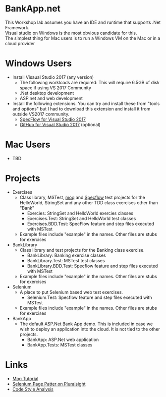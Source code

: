 # BankApp.net

This Workshop lab assumes you have an IDE and runtime that supports .Net Framework.  
Visual studio on Windows is the most obvious candidate for this.  
The simplest thing for Mac users is to run a Windows VM on the Mac or in a cloud provider

# Windows Users
  * Install Visaual Studio 2017 (any version)
    * The following workloads are required: This will require 6.5GB of disk space if using VS 2017 Community
    * .Net desktop development
    * ASP.net and web development
  * Install the following extensions. You can try and install these from "tools and options" but I had to download this extension and install it from outside VS2017 community.  
    * [SpecFlow for Visual Studio 2017](https://marketplace.visualstudio.com/items?itemName=TechTalkSpecFlowTeam.SpecFlowforVisualStudio2017)
    * [GitHub for Visual Studio 2017](https://marketplace.visualstudio.com/items?itemName=GitHub.GitHubExtensionforVisualStudio) (optional)
    
# Mac Users
  * TBD

# Projects
  * Exercises
    * Class library, MSTest, [moq](https://github.com/moq) and [Specflow](http://specflow.org/) test projects for the HelloWorld, StringSet and any other TDD class exercises other than "Bank"
      * Exercies: StringSet and HelloWorld exercies classes
      * Exercises.Test: StringSet and HelloWorld test classes
      * Exercises.BDD.Test: SpecFlow feature and step files executed with MSTest
    * Example files include "example" in the names. Other files are stubs for exercises
  * BankLibrary
    * Class library and test projects for the Banking class exercise.  
      * BankLibrary: Banking exercise classes
      * BankLibrary.Test: MSTest test classes
      * BankLibrary.BDD.Test: Specflow feature and step files executed with MSTest
    * Example files include "example" in the names. Other files are stubs for exercises
  * Selenium
    * A place to put Selenium based web test exercises.
      * Selenium.Test: Specflow feature and step files executed with MSTest
    * Example files include "example" in the names. Other files are stubs for exercises
  * BankApp
    * The default ASP.Net Bank App demo. This is included in case we wish to deploy an application into the cloud.  It is not tied to the other projects.
      * BankApp: ASP.Net web application
      * BankApp.Tests: MSTest classes



# Links
  * [Moq Tutorial](https://github.com/Moq/moq4/wiki/Quickstart)
  * [Selenium Page Patter on Pluralsight](https://www.pluralsight.com/guides/software-engineering-best-practices/getting-started-with-page-object-pattern-for-your-selenium-tests)
  * [Code Style Analysis](https://blogs.msdn.microsoft.com/dotnet/2016/12/15/code-style-configuration-in-the-vs2017-rc-update/)


